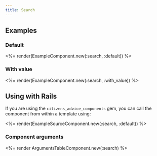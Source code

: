 ```yaml
---
title: Search
---
```


## Examples

### Default

<%= render(ExampleComponent.new(:search, :default)) %>

### With value

<%= render(ExampleComponent.new(:search, :with_value)) %>

## Using with Rails

If you are using the `citizens_advice_components` gem, you can call the component from within a template using:

<%= render(ExampleSourceComponent.new(:search, :default)) %>

### Component arguments

<%= render ArgumentsTableComponent.new(:search) %>
